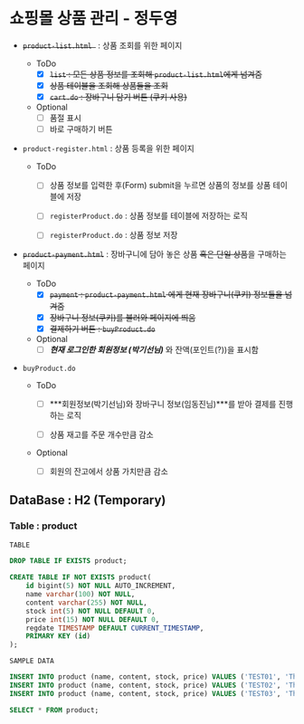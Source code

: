 # 쇼핑몰 상품 관리  - 정두영

- ~~`product-list.html `~~ : 상품 조회를 위한 페이지

  - ToDo
    - [x] ~~`list` : 모든 상품 정보를 조회해 `product-list.html`에게 넘겨줌~~
    - [x] ~~상품 테이블을 조회해 상품들을 조회~~
    - [x] ~~`cart.do` : 장바구니 담기 버튼 (쿠키 사용)~~
  - Optional
    - [ ] 품절 표시
    - [ ] 바로 구매하기 버튼

- `product-register.html` : 상품 등록을 위한 페이지

  - ToDo

    - [ ] 상품 정보를 입력한 후(Form) submit을 누르면 상품의 정보를 상품 테이블에 저장
    - [ ] `registerProduct.do` : 상품 정보를 테이블에 저장하는 로직

    - [ ] `registerProduct.do` : 상품 정보 저장

- ~~`product-payment.html`~~ : 장바구니에 담아 놓은 상품 ~~혹은 단일 상품~~을 구매하는 페이지

  - ToDo
    - [x] ~~`payment` : `product-payment.html` 에게 현재 장바구니(쿠키) 정보들을 넘겨줌~~
    - [x] ~~장바구니 정보(쿠키)를 불러와 페이지에 띄움~~
    - [x] ~~결제하기 버튼 : `buyProduct.do`~~ 
  - Optional
    - [ ] ***현재 로그인한 회원정보 (박기선님)*** 와 잔액(포인트(?))을 표시함 

- `buyProduct.do`
  
  - ToDo
    
    - [ ] ***회원정보(박기선님)와 장바구니 정보(임동진님)***를 받아 결제를 진행하는 로직
    
    - [ ] 상품 재고를 주문 개수만큼 감소
    
  - Optional
  
    - [ ] 회원의 잔고에서 상품 가치만큼 감소

## DataBase : H2 (Temporary)



### Table : product 

`TABLE`

```sql
DROP TABLE IF EXISTS product;
 
CREATE TABLE IF NOT EXISTS product(
 	id bigint(5) NOT NULL AUTO_INCREMENT, 
	name varchar(100) NOT NULL, 
	content varchar(255) NOT NULL,
    stock int(5) NOT NULL DEFAULT 0,
    price int(15) NOT NULL DEFAULT 0,
	regdate TIMESTAMP DEFAULT CURRENT_TIMESTAMP,
 	PRIMARY KEY (id) 
);
```

`SAMPLE DATA`

```sql
INSERT INTO product (name, content, stock, price) VALUES ('TEST01', 'This is a test content 1', 5, 35000);
INSERT INTO product (name, content, stock, price) VALUES ('TEST02', 'This is a test content 2', 3, 140000);
INSERT INTO product (name, content, stock, price) VALUES ('TEST03', 'This is a test content 3', 1, 230000);

SELECT * FROM product;
```



